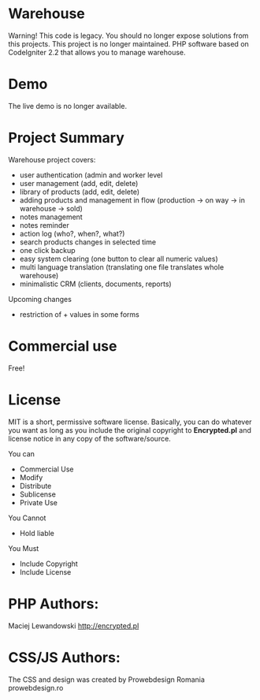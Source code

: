 Warehouse
==========
Warning! This code is legacy. You should no longer expose solutions from this projects. This project is no longer maintained.
PHP software based on CodeIgniter 2.2 that allows you to manage warehouse.

Demo
==========
The live demo is no longer available.

Project Summary
==========
Warehouse project covers:
- user authentication (admin and worker level
- user management (add, edit, delete)
- library of products (add, edit, delete)
- adding products and management in flow (production -> on way -> in warehouse -> sold)
- notes management
- notes reminder
- action log (who?, when?, what?)
- search products changes in selected time
- one click backup
- easy system clearing (one button to clear all numeric values)
- multi language translation (translating one file translates whole warehouse)
- minimalistic CRM (clients, documents, reports)

Upcoming changes
- restriction of + values in some forms

Commercial use
=========
Free!

License 
==========
MIT is a short, permissive software license. Basically, you can do whatever you want as long as you include the original copyright to <b>Encrypted.pl</b> and license notice in any copy of the software/source.

You can
- Commercial Use
- Modify
- Distribute
- Sublicense
- Private Use


You Cannot
- Hold liable

You Must
- Include Copyright
- Include License

PHP Authors:
==========
Maciej Lewandowski http://encrypted.pl

CSS/JS Authors:
==========
The CSS and design was created by Prowebdesign Romania prowebdesign.ro
